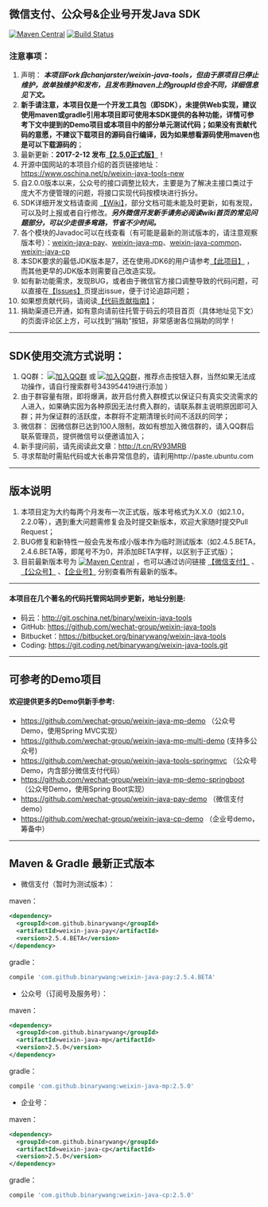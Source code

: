 微信支付、公众号&企业号开发Java SDK
---------------------------------
[![Maven Central](https://maven-badges.herokuapp.com/maven-central/com.github.binarywang/weixin-java-parent/badge.svg)](https://maven-badges.herokuapp.com/maven-central/com.github.binarywang/weixin-java-parent)
[![Build Status](https://travis-ci.org/Wechat-Group/weixin-java-tools.svg?branch=develop)](https://travis-ci.org/Wechat-Group/weixin-java-tools)

### 注意事项：
1. 声明： ***本项目Fork自chanjarster/weixin-java-tools，但由于原项目已停止维护，故单独维护和发布，且发布到maven上的groupId也会不同，详细信息见下文。***
1. **新手请注意，本项目仅是一个开发工具包（即SDK），未提供Web实现，建议使用maven或gradle引用本项目即可使用本SDK提供的各种功能，详情可参考下文中提到的Demo项目或本项目中的部分单元测试代码；如果没有贡献代码的意愿，不建议下载项目的源码自行编译，因为如果想看源码使用maven也是可以下载源码的**；
1. 最新更新：**2017-2-12 发布[【2.5.0正式版】](https://github.com/Wechat-Group/weixin-java-tools/releases)**！
1. 开源中国网站的本项目介绍的首页链接地址：https://www.oschina.net/p/weixin-java-tools-new
1. 自2.0.0版本以来，公众号的接口调整比较大，主要是为了解决主接口类过于庞大不方便管理的问题，将接口实现代码按模块进行拆分。
1. SDK详细开发文档请查阅 [【Wiki】](https://github.com/wechat-group/weixin-java-tools/wiki)，部分文档可能未能及时更新，如有发现，可以及时上报或者自行修改。***另外微信开发新手请务必阅读wiki首页的常见问题部分，可以少走很多弯路，节省不少时间。***
1. 各个模块的Javadoc可以在线查看（有可能是最新的测试版本的，请注意观察版本号）：[weixin-java-pay](https://binarywang.github.io/weixin-java-pay-javadoc/)、[weixin-java-mp](https://binarywang.github.io/weixin-java-mp-javadoc/)、[weixin-java-common](https://binarywang.github.io/weixin-java-common-javadoc/)、[weixin-java-cp](https://binarywang.github.io/weixin-java-cp-javadoc/)
1. 本SDK要求的最低JDK版本是7，还在使用JDK6的用户请参考[【此项目】]( https://github.com/binarywang/weixin-java-tools-for-jdk6) ，而其他更早的JDK版本则需要自己改造实现。
1. 如有新功能需求，发现BUG，或者由于微信官方接口调整导致的代码问题，可以直接在[【Issues】](https://github.com/Wechat-Group/weixin-java-tools/issues)页提出issue，便于讨论追踪问题；
1. 如果想贡献代码，请阅读[【代码贡献指南】](CONTRIBUTION.md)；
1. 捐助渠道已开通，如有意向请前往托管于码云的项目首页（具体地址见下文）的页面评论区上方，可以找到“捐助”按钮，非常感谢各位捐助的同学！

---------------------------------
## SDK使用交流方式说明：
1. QQ群： [![加入QQ群](https://img.shields.io/badge/QQ群-343954419-blue.svg)](http://shang.qq.com/wpa/qunwpa?idkey=731dc3e7ea31ebe25376cc1a791445468612c63fd0e9e05399b088ec81fd9e15) 或 [![加入QQ群](https://img.shields.io/badge/QQ群-343954419-blue.svg)](http://jq.qq.com/?_wv=1027&k=40lRskK)，推荐点击按钮入群，当然如果无法成功操作，请自行搜索群号343954419进行添加 ）
1. 由于群容量有限，即将爆满，故开启付费入群模式以保证只有真实交流需求的人进入，如果确实因为各种原因无法付费入群的，请联系群主说明原因即可入群；并为保证群的活跃度，本群将不定期清理长时间不活跃的同学；
1. 微信群： 因微信群已达到100人限制，故如有想加入微信群的，请入QQ群后联系管理员，提供微信号以便邀请加入；
1. 新手提问前，请先阅读此文章：http://t.cn/RV93MRB
1. 寻求帮助时需贴代码或大长串异常信息的，请利用http://paste.ubuntu.com

---------------------------------
## 版本说明
1. 本项目定为大约每两个月发布一次正式版，版本号格式为X.X.0（如2.1.0，2.2.0等），遇到重大问题需修复会及时提交新版本，欢迎大家随时提交Pull Request；
1. BUG修复和新特性一般会先发布成小版本作为临时测试版本（如2.4.5.BETA，2.4.6.BETA等，即尾号不为0，并添加BETA字样，以区别于正式版）；
1. 目前最新版本号为 [![Maven Central](https://maven-badges.herokuapp.com/maven-central/com.github.binarywang/weixin-java-parent/badge.svg)](https://maven-badges.herokuapp.com/maven-central/com.github.binarywang/weixin-java-parent) ，也可以通过访问链接 [【微信支付】](http://search.maven.org/#search%7Cgav%7C1%7Cg%3A%22com.github.binarywang%22%20AND%20a%3A%22weixin-java-pay%22) 、[【公众号】](http://search.maven.org/#search%7Cgav%7C1%7Cg%3A%22com.github.binarywang%22%20AND%20a%3A%22weixin-java-mp%22) 、[【企业号】](http://search.maven.org/#search%7Cgav%7C1%7Cg%3A%22com.github.binarywang%22%20AND%20a%3A%22weixin-java-cp%22)
分别查看所有最新的版本。 

---------------------------------
#### 本项目在几个著名的代码托管网站同步更新，地址分别是:
* 码云：http://git.oschina.net/binary/weixin-java-tools
* GitHub: https://github.com/wechat-group/weixin-java-tools
* Bitbucket：https://bitbucket.org/binarywang/weixin-java-tools
* Coding: https://git.coding.net/binarywang/weixin-java-tools.git

---------------------------------
## 可参考的Demo项目
#### 欢迎提供更多的Demo供新手参考:
* https://github.com/wechat-group/weixin-java-mp-demo （公众号Demo，使用Spring MVC实现）
* https://github.com/wechat-group/weixin-java-mp-multi-demo (支持多公众号)
* https://github.com/wechat-group/weixin-java-tools-springmvc （公众号Demo，内含部分微信支付代码）
* https://github.com/wechat-group/weixin-java-mp-demo-springboot （公众号Demo，使用Spring Boot实现）
* https://github.com/wechat-group/weixin-java-pay-demo （微信支付demo） 
* https://github.com/wechat-group/weixin-java-cp-demo （企业号demo，筹备中）

---------------------------------
## Maven & Gradle 最新正式版本

* 微信支付（暂时为测试版本）：

maven：
```xml
<dependency>
  <groupId>com.github.binarywang</groupId>
  <artifactId>weixin-java-pay</artifactId>
  <version>2.5.4.BETA</version>
</dependency>
```
gradle：
```groovy
compile 'com.github.binarywang:weixin-java-pay:2.5.4.BETA'
```

* 公众号（订阅号及服务号）：

maven：
```xml
<dependency>
  <groupId>com.github.binarywang</groupId>
  <artifactId>weixin-java-mp</artifactId>
  <version>2.5.0</version>
</dependency>
```
gradle：
```groovy
compile 'com.github.binarywang:weixin-java-mp:2.5.0'
```

* 企业号：

maven：
```xml
<dependency>
  <groupId>com.github.binarywang</groupId>
  <artifactId>weixin-java-cp</artifactId>
  <version>2.5.0</version>
</dependency>
```
gradle：
```groovy
compile 'com.github.binarywang:weixin-java-cp:2.5.0'
```
